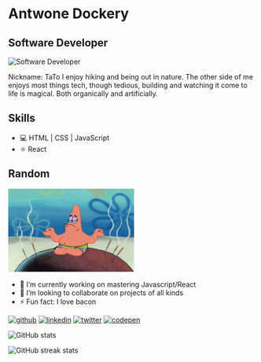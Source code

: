 # Antwone Dockery
## Software Developer
![Software Developer](https://media.istockphoto.com/photos/green-it-picture-id487610623?b=1&k=20&m=487610623&s=170667a&w=0&h=b_eEuJNqdj5QMqWwpB5hru8AaUNs-GKUTpdJLMjHg4c=)

Nickname: TaTo
I enjoy hiking and being out in nature. The other side of me enjoys most things tech, though tedious, building and watching it come to life is magical. Both organically and artificially.

## Skills

- 💻  HTML | CSS | JavaScript 
- ⚛️  React 

## Random
<img src="https://github.com/TaToThaKinG/TaToThaKinG/blob/main/meditate-patrick-star.gif" width="256">
 
- 🔭 I’m currently working on mastering Javascript/React 
- 👯 I’m looking to collaborate on projects of all kinds 
- ⚡ Fun fact: I love bacon 


[<img src='https://cdn.jsdelivr.net/npm/simple-icons@3.0.1/icons/github.svg' alt='github' height='40'>](https://github.com/TaToThaKinG)  [<img src='https://cdn.jsdelivr.net/npm/simple-icons@3.0.1/icons/linkedin.svg' alt='linkedin' height='40'>](https://www.linkedin.com/in/antwone-dockery-78a02490/)  [<img src='https://cdn.jsdelivr.net/npm/simple-icons@3.0.1/icons/twitter.svg' alt='twitter' height='40'>](https://twitter.com/TaToThaKinG)  [<img src='https://cdn.jsdelivr.net/npm/simple-icons@3.0.1/icons/codepen.svg' alt='codepen' height='40'>](https://codepen.io/TaToThaKinG)  

![GitHub stats](https://github-readme-stats.vercel.app/api?username=TaToThaKinG&show_icons=true)  

![GitHub streak stats](https://github-readme-streak-stats.herokuapp.com/?user=TaToThaKinG)  


